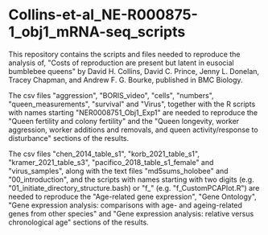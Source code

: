 # Collins-et-al_NE-R000875-1_obj1_mRNA-seq_scripts

This repository contains the scripts and files needed to reproduce the analysis of, "Costs of reproduction are present but latent in eusocial bumblebee queens" by David H. Collins, David C. Prince, Jenny L. Donelan, Tracey Chapman, and Andrew F. G. Bourke, published in BMC Biology.  

The csv files "aggression", "BORIS_video", "cells", "numbers", "queen_measurements", "survival" and "Virus", together with the R scripts with names starting "NER0008751_Obj1_Exp1" are needed to reproduce the "Queen fertility and colony fertility" and the "Queen longevity, worker aggression, worker additions and removals, and queen activity/response to disturbance" sections of the results. 

The csv files "chen_2014_table_s1", "korb_2021_table_s1", "kramer_2021_table_s3", "pacifico_2018_table_s1_female" and "virus_samples", along with the text files "md5sums_holobee" and "00_introduction", and the scripts with names starting with two digits (e.g. "01_initiate_directory_structure.bash) or "f_" (e.g. "f_CustomPCAPlot.R") are needed to reproduce the "Age-related gene expression", "Gene Ontology", "Gene expression analysis: comparisons with age- and ageing-related genes from other species" and "Gene expression analysis: relative versus chronological age" sections of the results.
